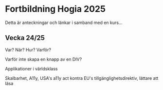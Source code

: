# Fortbildning Hogia 2025  

Detta är anteckningar och länkar i samband med en kurs...

## Vecka 24/25   

Var? När? Hur? Varför?  

Varför inte skapa en knapp av en DIV?  

Applikationer i världsklass  

Skalbarhet, A11y, USA's a11y act kontra EU's tillgänglighetsdirektiv, lättare att läsa  
